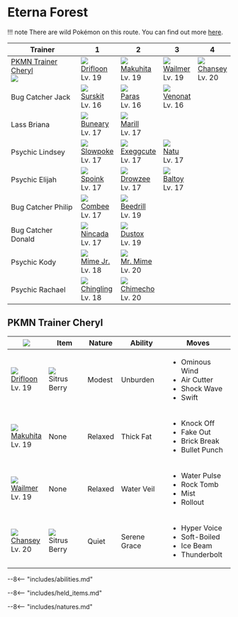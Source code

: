 # Eterna Forest

!!! note
    There are wild Pokémon on this route. You can find out more [here](../../wild_pokemon/eterna_forest/).


Trainer                              | 1                                 | 2                                 | 3                               | 4
---                                  | ---                               | ---                               | ---                             | ---
[PKMN Trainer Cheryl]<br>![][cheryl] | ![][425]<br>[Drifloon]<br>Lv. 19  | ![][296]<br>[Makuhita]<br>Lv. 19  | ![][320]<br>[Wailmer]<br>Lv. 19 | ![][113]<br>[Chansey]<br>Lv. 20
Bug Catcher Jack                     | ![][283]<br>[Surskit]<br>Lv. 16   | ![][046]<br>[Paras]<br>Lv. 16     | ![][048]<br>[Venonat]<br>Lv. 16 | &nbsp;
Lass Briana                          | ![][427]<br>[Buneary]<br>Lv. 17   | ![][183]<br>[Marill]<br>Lv. 17    | &nbsp;                          | &nbsp;
Psychic Lindsey                      | ![][079]<br>[Slowpoke]<br>Lv. 17  | ![][102]<br>[Exeggcute]<br>Lv. 17 | ![][177]<br>[Natu]<br>Lv. 17    | &nbsp;
Psychic Elijah                       | ![][325]<br>[Spoink]<br>Lv. 17    | ![][096]<br>[Drowzee]<br>Lv. 17   | ![][343]<br>[Baltoy]<br>Lv. 17  | &nbsp;
Bug Catcher Philip                   | ![][415]<br>[Combee]<br>Lv. 17    | ![][015]<br>[Beedrill]<br>Lv. 19  | &nbsp;                          | &nbsp;
Bug Catcher Donald                   | ![][290]<br>[Nincada]<br>Lv. 17   | ![][269]<br>[Dustox]<br>Lv. 19    | &nbsp;                          | &nbsp;
Psychic Kody                         | ![][439]<br>[Mime Jr.]<br>Lv. 18  | ![][122]<br>[Mr. Mime]<br>Lv. 20  | &nbsp;                          | &nbsp;
Psychic Rachael                      | ![][433]<br>[Chingling]<br>Lv. 18 | ![][358]<br>[Chimecho]<br>Lv. 20  | &nbsp;                          | &nbsp;

## PKMN Trainer Cheryl

![][cheryl]                      | Item                              | Nature  | Ability      | Moves
---                              | ---                               | ---     | ---          | ---
![][425]<br>[Drifloon]<br>Lv. 19 | ![][sitrus-berry]<br>Sitrus Berry | Modest  | Unburden     | <ul><li>Ominous Wind</li><li>Air Cutter</li><li>Shock Wave</li><li>Swift</li></ul>
![][296]<br>[Makuhita]<br>Lv. 19 | None                              | Relaxed | Thick Fat    | <ul><li>Knock Off</li><li>Fake Out</li><li>Brick Break</li><li>Bullet Punch</li></ul>
![][320]<br>[Wailmer]<br>Lv. 19  | None                              | Relaxed | Water Veil   | <ul><li>Water Pulse</li><li>Rock Tomb</li><li>Mist</li><li>Rollout</li></ul>
![][113]<br>[Chansey]<br>Lv. 20  | ![][sitrus-berry]<br>Sitrus Berry | Quiet   | Serene Grace | <ul><li>Hyper Voice</li><li>Soft-Boiled</li><li>Ice Beam</li><li>Thunderbolt</li></ul>

--8<-- "includes/abilities.md"

--8<-- "includes/held_items.md"

--8<-- "includes/natures.md"

[PKMN Trainer Cheryl]: #pkmn-trainer-cheryl
[Beedrill]: ../../pokemons/015/
[Paras]: ../../pokemons/046/
[Venonat]: ../../pokemons/048/
[Slowpoke]: ../../pokemons/079/
[Drowzee]: ../../pokemons/096/
[Exeggcute]: ../../pokemons/102/
[Chansey]: ../../pokemons/113/
[Mr. Mime]: ../../pokemons/122/
[Natu]: ../../pokemons/177/
[Marill]: ../../pokemons/183/
[Dustox]: ../../pokemons/269/
[Surskit]: ../../pokemons/283/
[Nincada]: ../../pokemons/290/
[Makuhita]: ../../pokemons/296/
[Wailmer]: ../../pokemons/320/
[Spoink]: ../../pokemons/325/
[Baltoy]: ../../pokemons/343/
[Chimecho]: ../../pokemons/358/
[Combee]: ../../pokemons/415/
[Drifloon]: ../../pokemons/425/
[Buneary]: ../../pokemons/427/
[Chingling]: ../../pokemons/433/
[Mime Jr.]: ../../pokemons/439/
[sitrus-berry]: ../img/items/sitrus-berry.png
[015]: ../img/pokemon/015.png
[046]: ../img/pokemon/046.png
[048]: ../img/pokemon/048.png
[079]: ../img/pokemon/079.png
[096]: ../img/pokemon/096.png
[102]: ../img/pokemon/102.png
[113]: ../img/pokemon/113.png
[122]: ../img/pokemon/122.png
[177]: ../img/pokemon/177.png
[183]: ../img/pokemon/183.png
[269]: ../img/pokemon/269.png
[283]: ../img/pokemon/283.png
[290]: ../img/pokemon/290.png
[296]: ../img/pokemon/296.png
[320]: ../img/pokemon/320.png
[325]: ../img/pokemon/325.png
[343]: ../img/pokemon/343.png
[358]: ../img/pokemon/358.png
[415]: ../img/pokemon/415.png
[425]: ../img/pokemon/425.png
[427]: ../img/pokemon/427.png
[433]: ../img/pokemon/433.png
[439]: ../img/pokemon/439.png
[cheryl]: ../img/trainer/cheryl.png
